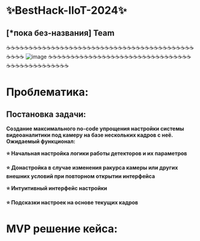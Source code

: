 # ✨BestHack-IIoT-2024✨ 
## [*пока без-названия] Team  
☕️☕️☕️☕️☕️☕️☕️☕️☕️☕️☕️☕️☕️☕️☕️☕️☕️☕️☕️☕️☕️☕️☕️☕️☕️☕️☕️☕️☕️☕️☕️☕️☕️☕️☕️☕️☕️☕️☕️☕️☕️☕️☕️☕️☕️☕️
![image](https://github.com/AlexUnderTheLulz/BestHack-IIoT-/assets/61242548/58c4bca5-6472-4653-aec4-16cc77068fbb)
☕️☕️☕️☕️☕️☕️☕️☕️☕️☕️☕️☕️☕️☕️☕️☕️☕️☕️☕️☕️☕️☕️☕️☕️☕️☕️☕️☕️☕️☕️☕️☕️☕️☕️☕️☕️☕️☕️☕️☕️☕️☕️☕️☕️☕️☕️

<h1>Проблематика:</h1>

<h2>Постановка задачи:</h2>
<b>Создание максимального no-code упрощения настройки системы видеоаналитики под камеру на базе нескольких кадров с неё.
Ожидаемый функционал:
  
⭐️  Начальная настройка логики работы детекторов и их параметров

⭐️  Донастройка в случае изменения ракурса камеры или других внешних условий при повторном открытии интерфейса 

⭐️  Интуитивный интерфейс настройки

⭐️  Подсказки настроек на основе текущих кадров</b>

<h1>MVP решение кейса:</h1>
